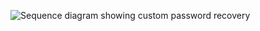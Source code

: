 <div class="common-image-format">

![Sequence diagram showing custom password recovery](/img/advanced-use-cases/custom-pwd-recovery-custom-siw-summary.png)

</div>
